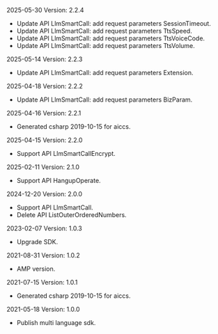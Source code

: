 2025-05-30 Version: 2.2.4
- Update API LlmSmartCall: add request parameters SessionTimeout.
- Update API LlmSmartCall: add request parameters TtsSpeed.
- Update API LlmSmartCall: add request parameters TtsVoiceCode.
- Update API LlmSmartCall: add request parameters TtsVolume.


2025-05-14 Version: 2.2.3
- Update API LlmSmartCall: add request parameters Extension.


2025-04-18 Version: 2.2.2
- Update API LlmSmartCall: add request parameters BizParam.


2025-04-16 Version: 2.2.1
- Generated csharp 2019-10-15 for aiccs.

2025-04-15 Version: 2.2.0
- Support API LlmSmartCallEncrypt.


2025-02-11 Version: 2.1.0
- Support API HangupOperate.


2024-12-20 Version: 2.0.0
- Support API LlmSmartCall.
- Delete API ListOuterOrderedNumbers.


2023-02-07 Version: 1.0.3
- Upgrade SDK.

2021-08-31 Version: 1.0.2
- AMP version.

2021-07-15 Version: 1.0.1
- Generated csharp 2019-10-15 for aiccs.

2021-05-18 Version: 1.0.0
- Publish multi language sdk.

